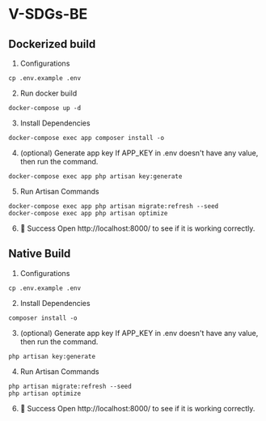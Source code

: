 # V-SDGs-BE

## Dockerized build
1. Configurations
```shell
cp .env.example .env
```
2. Run docker build
```shell
docker-compose up -d
```

3. Install Dependencies
```shell
docker-compose exec app composer install -o
```

4. (optional) Generate app key
   If APP_KEY in .env doesn't have any value, then run the command.
```shell
docker-compose exec app php artisan key:generate
```

5. Run Artisan Commands
```shell
docker-compose exec app php artisan migrate:refresh --seed
docker-compose exec app php artisan optimize
```

6. 🎉 Success
   Open http://localhost:8000/ to see if it is working correctly.
   

## Native Build
1. Configurations
```shell
cp .env.example .env
```

2. Install Dependencies
```shell
composer install -o
```

3. (optional) Generate app key
   If APP_KEY in .env doesn't have any value, then run the command.
```shell
php artisan key:generate
```

4. Run Artisan Commands
```shell
php artisan migrate:refresh --seed
php artisan optimize
```

6. 🎉 Success
   Open http://localhost:8000/ to see if it is working correctly.
